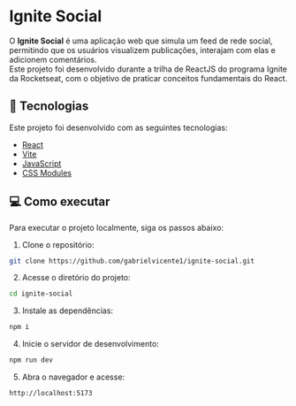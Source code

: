# Ignite Social

O **Ignite Social** é uma aplicação web que simula um feed de rede social, permitindo que os usuários visualizem publicações, interajam com elas e adicionem comentários.  
Este projeto foi desenvolvido durante a trilha de ReactJS do programa Ignite da Rocketseat, com o objetivo de praticar conceitos fundamentais do React.

## 🚀 Tecnologias

Este projeto foi desenvolvido com as seguintes tecnologias:

- [React](https://reactjs.org/)
- [Vite](https://vitejs.dev/)
- [JavaScript](https://developer.mozilla.org/pt-BR/docs/Web/JavaScript)
- [CSS Modules](https://github.com/css-modules/css-modules)

## 💻 Como executar

Para executar o projeto localmente, siga os passos abaixo:

1. Clone o repositório:

```bash
git clone https://github.com/gabrielvicente1/ignite-social.git

```

2. Acesse o diretório do projeto:

```bash
cd ignite-social

```

3. Instale as dependências:

```bash
npm i

```
4. Inicie o servidor de desenvolvimento:

```bash
npm run dev

```

5. Abra o navegador e acesse:

```arduino 
http://localhost:5173

```